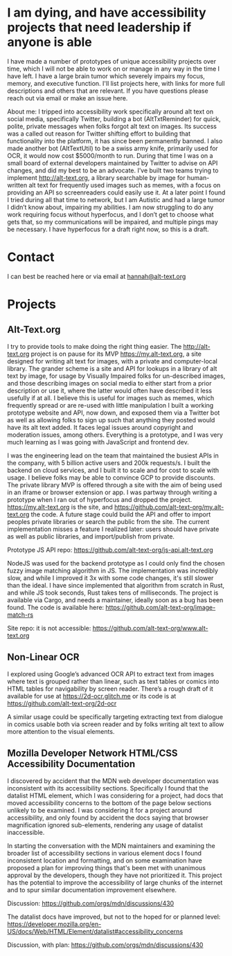 I am dying, and have accessibility projects that need leadership if anyone is able
===

I have made a number of prototypes of unique accessibility projects over time, which I will not be able to work on or manage in any way in the time I have left. I have a large brain tumor which severely impairs my focus, memory, and executive function. I'll list projects here, with links for more full descriptions and others that are relevant. If you have questions please reach out via email or make an issue here.

About me: I tripped into accessibility work specifically around alt text on social media, specifically Twitter, building a bot (AltTxtReminder) for quick, polite, private messages when folks forgot alt text on images. Its success was a called out reason for Twitter shifting effort to building that functionality into the platform, it has since been permanently banned. I also made another bot (AltTextUtil) to be a swiss army knife, primarily used for OCR, it would now cost $5000/month to run. During that time I was on a small board of external developers maintained by Twitter to advise on API changes, and did my best to be an advocate. I’ve built two teams trying to implement http://alt-text.org, a library searchable by image for human-written alt text for frequently used images such as memes, with a focus on providing an API so screenreaders could easily use it. At a later point I found I tried during all that time to network, but I am Autistic and had a large tumor I didn’t know about, impairing my abilities. I am now struggling to do any work requiring focus without hyperfocus, and I don’t get to choose what gets that, so my communications will be impaired, and multiple pings may be necessary. I have hyperfocus for a draft right now, so this is a draft.

Contact
===

I can best be reached here or via email at hannah@alt-text.org

Projects
===

Alt-Text.org
---

I try to provide tools to make doing the right thing easier. The http://alt-text.org project is on pause for its MVP https://my.alt-text.org, a site designed for writing alt text for images, with a private and computer-local library. The grander scheme is a site and API for lookups in a library of alt text by image, for usage by Visually Impaired folks for un-described images, and those describing images on social media to either start from a prior description or use it, where the latter would often have described it less usefully if at all. I believe this is useful for images such as memes, which frequently spread or are re-used with little manipulation
I built a working prototype website and API, now down, and exposed them via a Twitter bot as well as allowing folks to sign up such that anything they posted would have its alt text added. It faces legal issues around copyright and moderation issues, among others. Everything is a prototype, and I was very much learning as I was going with JavaScript and frontend dev.

I was the engineering lead on the team that maintained the busiest APIs in the company, with 5 billion active users and 200k requests/s. I built the backend on cloud services, and I built it to scale and for cost to scale with usage. I believe folks may be able to convince GCP to provide discounts.
The private library MVP is offered through a site with the aim of being used in an iframe or browser extension or app. I was partway through writing a prototype when I ran out of hyperfocus and dropped the project. https://my.alt-text.org is the site, and https://github.com/alt-text-org/my.alt-text.org the code. A future stage could build the API and offer to import peoples private libraries or search the public from the site. The current implementation misses a feature I realized later: users should have private as well as public libraries, and import/publish from private.

Prototype JS API repo: https://github.com/alt-text-org/js-api.alt-text.org

NodeJS was used for the backend prototype as I could only find the chosen fuzzy image matching algorithm in JS. The implementation was incredibly slow, and while I improved it 3x with some code changes, it's still slower than the ideal. I have since implemented that algorithm from scratch in Rust, and while JS took seconds, Rust takes tens of milliseconds. The project is available via Cargo, and needs a maintainer, ideally soon as a bug has been found. The code is available here: https://github.com/alt-text-org/image-match-rs

Site repo: it is not accessible: https://github.com/alt-text-org/www.alt-text.org


Non-Linear OCR
---

I explored using Google’s advanced OCR API to extract text from images where text is grouped rather than linear, such as text tables or comics into HTML tables for navigability by screen reader. There’s a rough draft of it available for use at https://2d-ocr.glitch.me or its code is at https://github.com/alt-text-org/2d-ocr

A similar usage could be specifically targeting extracting text from dialogue in comics usable both via screen reader and by folks writing alt text to allow more attention to the visual elements.


Mozilla Developer Network HTML/CSS Accessibility Documentation
---

I discovered by accident that the MDN web developer documentation was inconsistent with its accessibility sections. Specifically I found that the datalist HTML element, which I was considering for a project, had docs that moved accessibility concerns to the bottom of the page below sections unlikely to be examined. I was considering it for a project around accessibility, and only found by accident the docs saying that browser magnification ignored sub-elements, rendering any usage of datalist inaccessible.

In starting the conversation with the MDN maintainers and examining the broader list of accessibility sections in various element docs I found inconsistent location and formatting, and on some examination have proposed a plan for improving things that's been met with unanimous approval by the developers, though they have not prioritized it. This project has the potential to improve the accessibility of large chunks of the internet and to spur similar documentation improvement elsewhere.

Discussion: https://github.com/orgs/mdn/discussions/430

The datalist docs have improved, but not to the hoped for or planned level: https://developer.mozilla.org/en-US/docs/Web/HTML/Element/datalist#accessibility_concerns


Discussion, with plan: https://github.com/orgs/mdn/discussions/430
